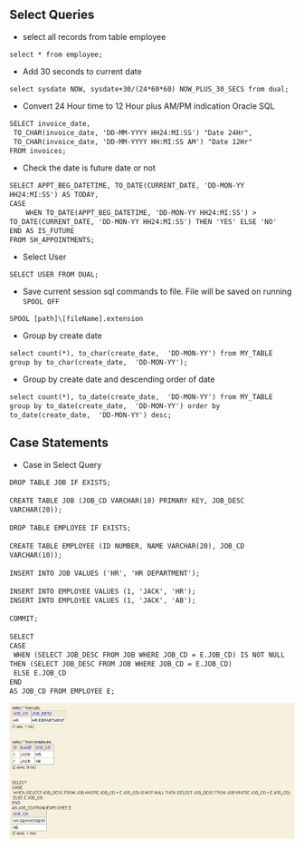 ## Select Queries
* select all records from table employee
```
select * from employee;
```
* Add 30 seconds to current date
```
select sysdate NOW, sysdate+30/(24*60*60) NOW_PLUS_30_SECS from dual;
```
* Convert 24 Hour time to 12 Hour plus AM/PM indication Oracle SQL
```
SELECT invoice_date,
 TO_CHAR(invoice_date, 'DD-MM-YYYY HH24:MI:SS') "Date 24Hr",
 TO_CHAR(invoice_date, 'DD-MM-YYYY HH:MI:SS AM') "Date 12Hr"
FROM invoices;
```
* Check the date is future date or not
```
SELECT APPT_BEG_DATETIME, TO_DATE(CURRENT_DATE, 'DD-MON-YY HH24:MI:SS') AS TODAY,
CASE 
	WHEN TO_DATE(APPT_BEG_DATETIME, 'DD-MON-YY HH24:MI:SS') > TO_DATE(CURRENT_DATE, 'DD-MON-YY HH24:MI:SS') THEN 'YES' ELSE 'NO' 
END AS IS_FUTURE
FROM SH_APPOINTMENTS;
```
* Select User
```
SELECT USER FROM DUAL;
```
* Save current session sql commands to file. File will be saved on running `SPOOL OFF`
```
SPOOL [path]\[fileName].extension
```
* Group by create date
```
select count(*), to_char(create_date,  'DD-MON-YY') from MY_TABLE group by to_char(create_date,  'DD-MON-YY');
```
* Group by create date and descending order of date
```
select count(*), to_date(create_date,  'DD-MON-YY') from MY_TABLE group by to_date(create_date,  'DD-MON-YY') order by to_date(create_date,  'DD-MON-YY') desc;
```

## Case Statements
* Case in Select Query
```
DROP TABLE JOB IF EXISTS;

CREATE TABLE JOB (JOB_CD VARCHAR(10) PRIMARY KEY, JOB_DESC VARCHAR(20));

DROP TABLE EMPLOYEE IF EXISTS;

CREATE TABLE EMPLOYEE (ID NUMBER, NAME VARCHAR(20), JOB_CD VARCHAR(10));

INSERT INTO JOB VALUES ('HR', 'HR DEPARTMENT');

INSERT INTO EMPLOYEE VALUES (1, 'JACK', 'HR');
INSERT INTO EMPLOYEE VALUES (1, 'JACK', 'AB');

COMMIT;

SELECT 
CASE  
 WHEN (SELECT JOB_DESC FROM JOB WHERE JOB_CD = E.JOB_CD) IS NOT NULL THEN (SELECT JOB_DESC FROM JOB WHERE JOB_CD = E.JOB_CD)
 ELSE E.JOB_CD 
END
AS JOB_CD FROM EMPLOYEE E;
```
![picture](images/case-query-output.jpg)